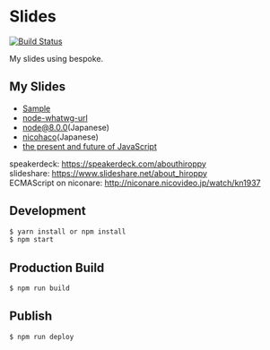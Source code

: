 # Slides
[![Build Status](https://travis-ci.org/abouthiroppy/slides.svg?branch=master)](https://travis-ci.org/abouthiroppy/slides)

My slides using bespoke.

## My Slides
- [Sample](https://abouthiroppy.github.io/slides/hello/)
- [node-whatwg-url](https://abouthiroppy.github.io/slides/node-whatwg-url/)
- [node@8.0.0](http://abouthiroppy.github.io/slides/node8/)(Japanese)
- [nicohaco](https://abouthiroppy.github.io/slides/nicohaco/)(Japanese)
- [the present and future of JavaScript](https://abouthiroppy.github.io/slides/the-present-and-future-of-JavaScript/)

speakerdeck: https://speakerdeck.com/abouthiroppy  
slideshare: https://www.slideshare.net/about_hiroppy  
ECMAScript on niconare: http://niconare.nicovideo.jp/watch/kn1937
## Development
```sh
$ yarn install or npm install
$ npm start
```

## Production Build
```sh
$ npm run build
```

## Publish
```sh
$ npm run deploy
```
